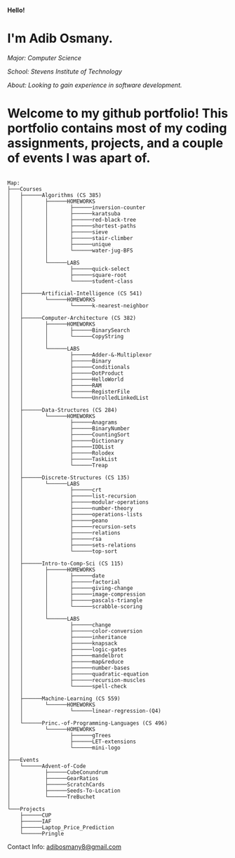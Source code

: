 **Hello!** 
# I'm Adib Osmany. 
*Major: Computer Science*

*School: Stevens Institute of Technology*

*About: Looking to gain experience in software development.*

# Welcome to my github portfolio! This portfolio contains most of my coding assignments, projects, and a couple of events I was apart of. 
<pre><code>
Map:
├───Courses
│   ├──────Algorithms (CS 385)
│   │       ├──────HOMEWORKS
│   │       │       ├──────inversion-counter
│   │       │       ├──────karatsuba
│   │       │       ├──────red-black-tree
│   │       │       ├──────shortest-paths
│   │       │       ├──────sieve
│   │       │       ├──────stair-climber
│   │       │       ├──────unique
│   │       │       └──────water-jug-BFS
│   │       │
│   │       └──────LABS
│   │               ├──────quick-select
│   │               ├──────square-root
│   │               └──────student-class
│   │
│   ├──────Artificial-Intelligence (CS 541)
│   │       └──────HOMEWORKS
│   │               └──────k-nearest-neighbor
│   │
│   ├──────Computer-Architecture (CS 382)
│   │       ├──────HOMEWORKS
│   │       │       ├──────BinarySearch
│   │       │       └──────CopyString
│   │       │
│   │       └──────LABS
│   │               ├──────Adder-&-Multiplexor
│   │               ├──────Binary
│   │               ├──────Conditionals
│   │               ├──────DotProduct
│   │               ├──────HelloWorld
│   │               ├──────RAM
│   │               ├──────RegisterFile
│   │               └──────UnrolledLinkedList
│   │       
│   ├──────Data-Structures (CS 284)
│   │       └──────HOMEWORKS
│   │               ├──────Anagrams
│   │               ├──────BinaryNumber
│   │               ├──────CountingSort
│   │               ├──────Dictionary
│   │               ├──────IDDList
│   │               ├──────Rolodex
│   │               ├──────TaskList
│   │               └──────Treap
│   │       
│   ├──────Discrete-Structures (CS 135)
│   │       └──────LABS
│   │               ├──────crt
│   │               ├──────list-recursion
│   │               ├──────modular-operations
│   │               ├──────number-theory
│   │               ├──────operations-lists
│   │               ├──────peano
│   │               ├──────recursion-sets
│   │               ├──────relations
│   │               ├──────rsa
│   │               ├──────sets-relations
│   │               └──────top-sort
│   │       
│   ├──────Intro-to-Comp-Sci (CS 115)
│   │       ├──────HOMEWORKS
│   │       │       ├──────date
│   │       │       ├──────factorial
│   │       │       ├──────giving-change
│   │       │       ├──────image-compression
│   │       │       ├──────pascals-triangle
│   │       │       └──────scrabble-scoring
│   │       │
│   │       └──────LABS
│   │               ├──────change
│   │               ├──────color-conversion
│   │               ├──────inheritance
│   │               ├──────knapsack
│   │               ├──────logic-gates
│   │               ├──────mandelbrot
│   │               ├──────map&reduce
│   │               ├──────number-bases
│   │               ├──────quadratic-equation
│   │               ├──────recursion-muscles
│   │               └──────spell-check
│   │       
│   ├──────Machine-Learning (CS 559)
│   │       └──────HOMEWORKS
│   │               └──────linear-regression-(Q4)
│   │       
│   └──────Princ.-of-Programming-Languages (CS 496)
│           └──────HOMEWORKS
│                   ├──────gTrees
│                   ├──────LET-extensions
│                   └──────mini-logo
│   
├───Events
│   └──────Advent-of-Code
│           ├──────CubeConundrum
│           ├──────GearRatios
│           ├──────ScratchCards
│           ├──────Seeds-To-Location
│           └──────TreBuchet
│   
└───Projects
    ├──────CUP
    ├──────IAF
    ├──────Laptop_Price_Prediction
    └──────Pringle</code></pre>

Contact Info: adibosmany8@gmail.com
